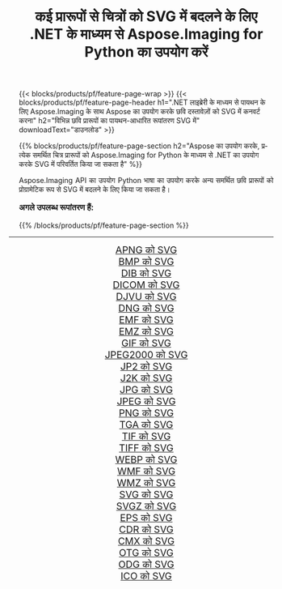 ﻿---
title: कई प्रारूपों से चित्रों को SVG में बदलने के लिए .NET के माध्यम से Aspose.Imaging for Python का उपयोग करें 
weight: 3920
url: /hi/python-net/conversion/to/svg/ 
lang: hi
langdirlevel: 2
locales: zh-hans,ja,it,ru,de,es,fr,nl,id,lt,pl,pt,vi,tr,ko,zh-hant,ar,hi,th,sv,cs,uk,he
description: आप विभिन्न स्वरूपों से SVG में कनवर्ट करने के लिए .NET लाइब्रेरी के माध्यम से पायथन के लिए Aspose.Imaging का उपयोग कर सकते हैं
---

{{< blocks/products/pf/feature-page-wrap >}}
{{< blocks/products/pf/feature-page-header h1=".NET लाइब्रेरी के माध्यम से पायथन के लिए Aspose.Imaging के साथ Aspose का उपयोग करके छवि दस्तावेज़ों को SVG में कनवर्ट करना" h2="विभिन्न छवि प्रारूपों का पायथन-आधारित रूपांतरण SVG में" downloadText="डाउनलोड" >}}


{{% blocks/products/pf/feature-page-section  h2="Aspose का उपयोग करके, प्रत्येक समर्थित चित्र प्रारूपों को Aspose.Imaging for Python के माध्यम से .NET का उपयोग करके SVG में परिवर्तित किया जा सकता है" %}}
<p align=justify>Aspose.Imaging API का उपयोग Python भाषा का उपयोग करके अन्य समर्थित छवि प्रारूपों को प्रोग्रामेटिक रूप से SVG में बदलने के लिए किया जा सकता है।</p>
<h3 style="margin-top:16px;">
अगले उपलब्ध रूपांतरण हैं:
</h3>
{{% /blocks/products/pf/feature-page-section %}}
<div class="container-fluid productfamilypage bg-gray">
    <div class="convertypes bg-gray agp-content section">
        <div class="container">
		<hr style="margin-left:-20px;"/>
		<div class="row other-converters" style="gap: 10px;font-size: 19px;text-align:center;">
		    <div class='col-md-3 other-converter remove-lp remove-rp'><a href="/imaging/hi/python-net/conversion/apng-to-svg/" style="padding:15px;">APNG को SVG</a></div>
<div class='col-md-3 other-converter remove-lp remove-rp'><a href="/imaging/hi/python-net/conversion/bmp-to-svg/" style="padding:15px;">BMP को SVG</a></div>
<div class='col-md-3 other-converter remove-lp remove-rp'><a href="/imaging/hi/python-net/conversion/dib-to-svg/" style="padding:15px;">DIB को SVG</a></div>
<div class='col-md-3 other-converter remove-lp remove-rp'><a href="/imaging/hi/python-net/conversion/dicom-to-svg/" style="padding:15px;">DICOM को SVG</a></div>
<div class='col-md-3 other-converter remove-lp remove-rp'><a href="/imaging/hi/python-net/conversion/djvu-to-svg/" style="padding:15px;">DJVU को SVG</a></div>
<div class='col-md-3 other-converter remove-lp remove-rp'><a href="/imaging/hi/python-net/conversion/dng-to-svg/" style="padding:15px;">DNG को SVG</a></div>
<div class='col-md-3 other-converter remove-lp remove-rp'><a href="/imaging/hi/python-net/conversion/emf-to-svg/" style="padding:15px;">EMF को SVG</a></div>
<div class='col-md-3 other-converter remove-lp remove-rp'><a href="/imaging/hi/python-net/conversion/emz-to-svg/" style="padding:15px;">EMZ को SVG</a></div>
<div class='col-md-3 other-converter remove-lp remove-rp'><a href="/imaging/hi/python-net/conversion/gif-to-svg/" style="padding:15px;">GIF को SVG</a></div>
<div class='col-md-3 other-converter remove-lp remove-rp'><a href="/imaging/hi/python-net/conversion/jpeg2000-to-svg/" style="padding:15px;">JPEG2000 को SVG</a></div>
<div class='col-md-3 other-converter remove-lp remove-rp'><a href="/imaging/hi/python-net/conversion/jp2-to-svg/" style="padding:15px;">JP2 को SVG</a></div>
<div class='col-md-3 other-converter remove-lp remove-rp'><a href="/imaging/hi/python-net/conversion/j2k-to-svg/" style="padding:15px;">J2K को SVG</a></div>
<div class='col-md-3 other-converter remove-lp remove-rp'><a href="/imaging/hi/python-net/conversion/jpg-to-svg/" style="padding:15px;">JPG को SVG</a></div>
<div class='col-md-3 other-converter remove-lp remove-rp'><a href="/imaging/hi/python-net/conversion/jpeg-to-svg/" style="padding:15px;">JPEG को SVG</a></div>
<div class='col-md-3 other-converter remove-lp remove-rp'><a href="/imaging/hi/python-net/conversion/png-to-svg/" style="padding:15px;">PNG को SVG</a></div>
<div class='col-md-3 other-converter remove-lp remove-rp'><a href="/imaging/hi/python-net/conversion/tga-to-svg/" style="padding:15px;">TGA को SVG</a></div>
<div class='col-md-3 other-converter remove-lp remove-rp'><a href="/imaging/hi/python-net/conversion/tif-to-svg/" style="padding:15px;">TIF को SVG</a></div>
<div class='col-md-3 other-converter remove-lp remove-rp'><a href="/imaging/hi/python-net/conversion/tiff-to-svg/" style="padding:15px;">TIFF को SVG</a></div>
<div class='col-md-3 other-converter remove-lp remove-rp'><a href="/imaging/hi/python-net/conversion/webp-to-svg/" style="padding:15px;">WEBP को SVG</a></div>
<div class='col-md-3 other-converter remove-lp remove-rp'><a href="/imaging/hi/python-net/conversion/wmf-to-svg/" style="padding:15px;">WMF को SVG</a></div>
<div class='col-md-3 other-converter remove-lp remove-rp'><a href="/imaging/hi/python-net/conversion/wmz-to-svg/" style="padding:15px;">WMZ को SVG</a></div>
<div class='col-md-3 other-converter remove-lp remove-rp'><a href="/imaging/hi/python-net/conversion/svg-to-svg/" style="padding:15px;">SVG को SVG</a></div>
<div class='col-md-3 other-converter remove-lp remove-rp'><a href="/imaging/hi/python-net/conversion/svgz-to-svg/" style="padding:15px;">SVGZ को SVG</a></div>
<div class='col-md-3 other-converter remove-lp remove-rp'><a href="/imaging/hi/python-net/conversion/eps-to-svg/" style="padding:15px;">EPS को SVG</a></div>
<div class='col-md-3 other-converter remove-lp remove-rp'><a href="/imaging/hi/python-net/conversion/cdr-to-svg/" style="padding:15px;">CDR को SVG</a></div>
<div class='col-md-3 other-converter remove-lp remove-rp'><a href="/imaging/hi/python-net/conversion/cmx-to-svg/" style="padding:15px;">CMX को SVG</a></div>
<div class='col-md-3 other-converter remove-lp remove-rp'><a href="/imaging/hi/python-net/conversion/otg-to-svg/" style="padding:15px;">OTG को SVG</a></div>
<div class='col-md-3 other-converter remove-lp remove-rp'><a href="/imaging/hi/python-net/conversion/odg-to-svg/" style="padding:15px;">ODG को SVG</a></div>
<div class='col-md-3 other-converter remove-lp remove-rp'><a href="/imaging/hi/python-net/conversion/ico-to-svg/" style="padding:15px;">ICO को SVG</a></div>
                </div>
        </div>
    </div>
</div>
<br/>

